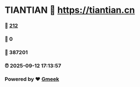 # TIANTIAN :link: https://tiantian.cn 
### :page_facing_up: [212](https://tiantian.cn/tag.html) 
### :speech_balloon: 0 
### :hibiscus: 387201 
### :alarm_clock: 2025-09-12 17:13:57 
### Powered by :heart: [Gmeek](https://github.com/Meekdai/Gmeek)
